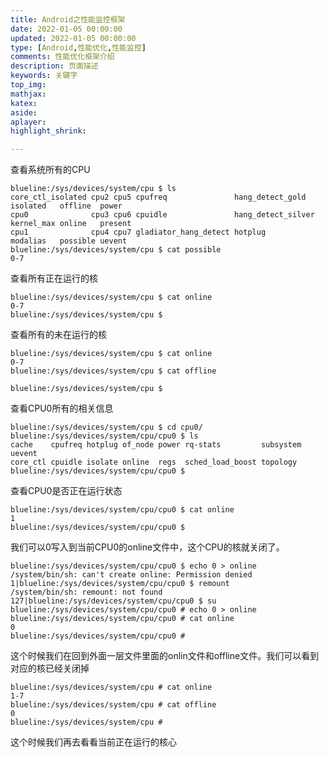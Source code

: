 ```yaml
---
title: Android之性能监控框架
date: 2022-01-05 00:00:00
updated: 2022-01-05 00:00:00
type: [Android,性能优化,性能监控]
comments: 性能优化框架介绍
description: 页面描述
keywords: 关键字
top_img:
mathjax:
katex:
aside:
aplayer:
highlight_shrink:

---
```






查看系统所有的CPU

```shell
blueline:/sys/devices/system/cpu $ ls
core_ctl_isolated cpu2 cpu5 cpufreq               hang_detect_gold   isolated   offline  power
cpu0              cpu3 cpu6 cpuidle               hang_detect_silver kernel_max online   present
cpu1              cpu4 cpu7 gladiator_hang_detect hotplug            modalias   possible uevent
blueline:/sys/devices/system/cpu $ cat possible
0-7
```





查看所有正在运行的核

```shell
blueline:/sys/devices/system/cpu $ cat online
0-7
blueline:/sys/devices/system/cpu $
```



查看所有的未在运行的核

```shell
blueline:/sys/devices/system/cpu $ cat online
0-7
blueline:/sys/devices/system/cpu $ cat offline

blueline:/sys/devices/system/cpu $
```



查看CPU0所有的相关信息

```shell
blueline:/sys/devices/system/cpu $ cd cpu0/
blueline:/sys/devices/system/cpu/cpu0 $ ls
cache    cpufreq hotplug of_node power rq-stats         subsystem uevent
core_ctl cpuidle isolate online  regs  sched_load_boost topology
blueline:/sys/devices/system/cpu/cpu0 $
```

查看CPU0是否正在运行状态

```
blueline:/sys/devices/system/cpu/cpu0 $ cat online
1
blueline:/sys/devices/system/cpu/cpu0 $
```

我们可以0写入到当前CPU0的online文件中，这个CPU的核就关闭了。

```shell
blueline:/sys/devices/system/cpu/cpu0 $ echo 0 > online
/system/bin/sh: can't create online: Permission denied
1|blueline:/sys/devices/system/cpu/cpu0 $ remount
/system/bin/sh: remount: not found
127|blueline:/sys/devices/system/cpu/cpu0 $ su
blueline:/sys/devices/system/cpu/cpu0 # echo 0 > online
blueline:/sys/devices/system/cpu/cpu0 # cat online
0
blueline:/sys/devices/system/cpu/cpu0 #
```

这个时候我们在回到外面一层文件里面的onlin文件和offline文件。我们可以看到对应的核已经关闭掉

```
blueline:/sys/devices/system/cpu # cat online
1-7
blueline:/sys/devices/system/cpu # cat offline
0
blueline:/sys/devices/system/cpu #
```

这个时候我们再去看看当前正在运行的核心

